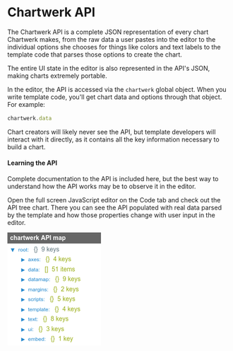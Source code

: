 # Chartwerk API

The Chartwerk API is a complete JSON representation of every chart  Chartwerk makes, from the raw data a user pastes into the editor to the individual options she chooses for things like colors and text labels to the template code that parses those options to create the chart.

The entire UI state in the editor is also represented in the API's JSON, making charts extremely portable.

In the editor, the API is accessed via the `chartwerk` global object. When you write template code, you'll get chart data and options through that object. For example:

```javascript
chartwerk.data
```

Chart creators will likely never see the API, but template developers will interact with it directly, as it contains all the key information necessary to build a chart.

#### Learning the API

Complete documentation to the API is included here, but the best way to understand how the API works may be to observe it in the editor.

Open the full screen JavaScript editor on the Code tab and check out the API tree chart. There you can see the API populated with real data parsed by the template and how those properties change with user input in the editor.

<img src="img/screenshots/api_tree.png" class="screenshot" />